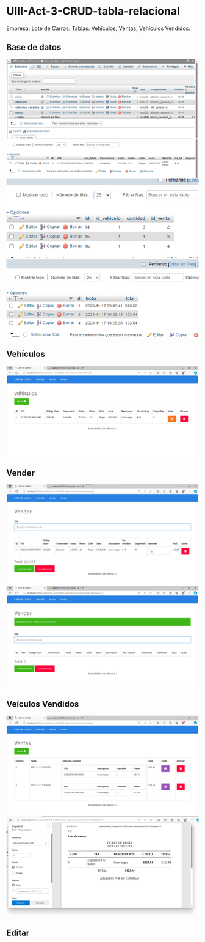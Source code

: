 # UIII-Act-3-CRUD-tabla-relacional
Empresa: Lote de Carros. Tablas: Vehículos, Ventas, Vehículos Vendidos.

## Base de datos 
![](https://github.com/GMNunez20/UIII-Act-3-CRUD-tabla-relacional/blob/main/11.png)
![](https://github.com/GMNunez20/UIII-Act-3-CRUD-tabla-relacional/blob/main/12.png)
![](https://github.com/GMNunez20/UIII-Act-3-CRUD-tabla-relacional/blob/main/13.png)
![](https://github.com/GMNunez20/UIII-Act-3-CRUD-tabla-relacional/blob/main/14.png)

## Vehículos
![](https://github.com/GMNunez20/UIII-Act-3-CRUD-tabla-relacional/blob/main/15.png)

## Vender
![](https://github.com/GMNunez20/UIII-Act-3-CRUD-tabla-relacional/blob/main/16.png)
![](https://github.com/GMNunez20/UIII-Act-3-CRUD-tabla-relacional/blob/main/17.png)

## Veículos Vendidos
![](https://github.com/GMNunez20/UIII-Act-3-CRUD-tabla-relacional/blob/main/18.png)
![](https://github.com/GMNunez20/UIII-Act-3-CRUD-tabla-relacional/blob/main/19.png)

## Editar
![]()

